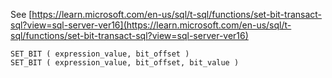 See [https://learn.microsoft.com/en-us/sql/t-sql/functions/set-bit-transact-sql?view=sql-server-ver16](https://learn.microsoft.com/en-us/sql/t-sql/functions/set-bit-transact-sql?view=sql-server-ver16)
```
SET_BIT ( expression_value, bit_offset ) 
SET_BIT ( expression_value, bit_offset, bit_value )
```
